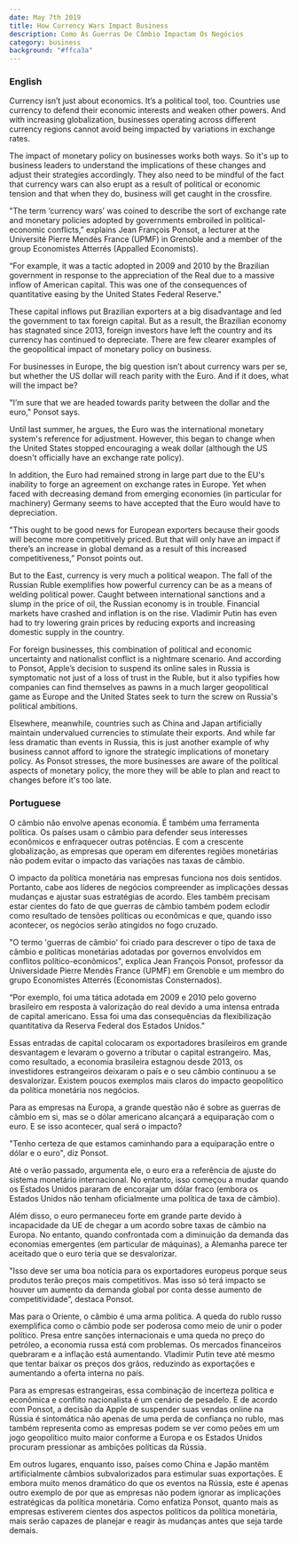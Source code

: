 ```yaml
---
date: May 7th 2019
title: How Currency Wars Impact Business
description: Como As Guerras De Câmbio Impactam Os Negócios
category: business
background: "#ffca3a"
---
```


<div>

### English

Currency isn’t just about economics. It’s a political tool, too. Countries use currency to defend their economic interests and weaken other powers. And with increasing globalization, businesses operating across different currency regions cannot avoid being impacted by variations in exchange rates.

The impact of monetary policy on businesses works both ways. So it's up to business leaders to understand the implications of these changes and adjust their strategies accordingly. They also need to be mindful of the fact that currency wars can also erupt as a result of political or economic tension and that when they do, business will get caught in the crossfire.

"The term ‘currency wars’ was coined to describe the sort of exchange rate and monetary policies adopted by governments embroiled in political-economic conflicts,” explains Jean François Ponsot, a lecturer at the Université Pierre Mendès France (UPMF) in Grenoble and a member of the group Economistes Atterrés (Appalled Economists).

“For example, it was a tactic adopted in 2009 and 2010 by the Brazilian government in response to the appreciation of the Real due to a massive inflow of American capital. This was one of the consequences of quantitative easing by the United States Federal Reserve."

These capital inflows put Brazilian exporters at a big disadvantage and led the government to tax foreign capital. But as a result, the Brazilian economy has stagnated since 2013, foreign investors have left the country and its currency has continued to depreciate. There are few clearer examples of the geopolitical impact of monetary policy on business.

For businesses in Europe, the big question isn’t about currency wars per se, but whether the US dollar will reach parity with the Euro. And if it does, what will the impact be?

"I’m sure that we are headed towards parity between the dollar and the euro," Ponsot says.

Until last summer, he argues, the Euro was the international monetary system's reference for adjustment. However, this began to change when the United States stopped encouraging a weak dollar (although the US doesn't officially have an exchange rate policy).

In addition, the Euro had remained strong in large part due to the EU's inability to forge an agreement on exchange rates in Europe. Yet when faced with decreasing demand from emerging economies (in particular for machinery) Germany seems to have accepted that the Euro would have to depreciation.

"This ought to be good news for European exporters because their goods will become more competitively priced. But that will only have an impact if there’s an increase in global demand as a result of this increased competitiveness,” Ponsot points out.

But to the East, currency is very much a political weapon. The fall of the Russian Ruble exemplifies how powerful currency can be as a means of welding political power. Caught between international sanctions and a slump in the price of oil, the Russian economy is in trouble. Financial markets have crashed and inflation is on the rise. Vladimir Putin has even had to try lowering grain prices by reducing exports and increasing domestic supply in the country.

For foreign businesses, this combination of political and economic uncertainty and nationalist conflict is a nightmare scenario. And according to Ponsot, Apple’s decision to suspend its online sales in Russia is symptomatic not just of a loss of trust in the Ruble, but it also typifies how companies can find themselves as pawns in a much larger geopolitical game as Europe and the United States seek to turn the screw on Russia's political ambitions.

Elsewhere, meanwhile, countries such as China and Japan artificially maintain undervalued currencies to stimulate their exports. And while far less dramatic than events in Russia, this is just another example of why business cannot afford to ignore the strategic implications of monetary policy. As Ponsot stresses, the more businesses are aware of the political aspects of monetary policy, the more they will be able to plan and react to changes before it's too late.

</div>

<div>

### Portuguese

O câmbio não envolve apenas economia. É também uma ferramenta política. Os países usam o câmbio para defender seus interesses econômicos e enfraquecer outras potências. E com a crescente globalização, as empresas que operam em diferentes regiões monetárias não podem evitar o impacto das variações nas taxas de câmbio.

O impacto da política monetária nas empresas funciona nos dois sentidos. Portanto, cabe aos líderes de negócios compreender as implicações dessas mudanças e ajustar suas estratégias de acordo. Eles também precisam estar cientes do fato de que guerras de câmbio também podem eclodir como resultado de tensões políticas ou econômicas e que, quando isso acontecer, os negócios serão atingidos no fogo cruzado.

"O termo 'guerras de câmbio' foi criado para descrever o tipo de taxa de câmbio e políticas monetárias adotadas por governos envolvidos em conflitos político-econômicos", explica Jean François Ponsot, professor da Universidade Pierre Mendès France (UPMF) em Grenoble e um membro do grupo Economistes Atterrés (Economistas Consternados).

“Por exemplo, foi uma tática adotada em 2009 e 2010 pelo governo brasileiro em resposta à valorização do real devido a uma intensa entrada de capital americano. Essa foi uma das consequências da flexibilização quantitativa da Reserva Federal dos Estados Unidos."

Essas entradas de capital colocaram os exportadores brasileiros em grande desvantagem e levaram o governo a tributar o capital estrangeiro. Mas, como resultado, a economia brasileira estagnou desde 2013, os investidores estrangeiros deixaram o país e o seu câmbio continuou a se desvalorizar. Existem poucos exemplos mais claros do impacto geopolítico da política monetária nos negócios.

Para as empresas na Europa, a grande questão não é sobre as guerras de câmbio em si, mas se o dólar americano alcançará a equiparação com o euro. E se isso acontecer, qual será o impacto?

"Tenho certeza de que estamos caminhando para a equiparação entre o dólar e o euro", diz Ponsot.

Até o verão passado, argumenta ele, o euro era a referência de ajuste do sistema monetário internacional. No entanto, isso começou a mudar quando os Estados Unidos pararam de encorajar um dólar fraco (embora os Estados Unidos não tenham oficialmente uma política de taxa de câmbio).

Além disso, o euro permaneceu forte em grande parte devido à incapacidade da UE de chegar a um acordo sobre taxas de câmbio na Europa. No entanto, quando confrontada com a diminuição da demanda das economias emergentes (em particular de máquinas), a Alemanha parece ter aceitado que o euro teria que se desvalorizar.

"Isso deve ser uma boa notícia para os exportadores europeus porque seus produtos terão preços mais competitivos. Mas isso só terá impacto se houver um aumento da demanda global por conta desse aumento de competitividade”, destaca Ponsot.

Mas para o Oriente, o câmbio é uma arma política. A queda do rublo russo exemplifica como o câmbio pode ser poderosa como meio de unir o poder político. Presa entre sanções internacionais e uma queda no preço do petróleo, a economia russa está com problemas. Os mercados financeiros quebraram e a inflação está aumentando. Vladimir Putin teve até mesmo que tentar baixar os preços dos grãos, reduzindo as exportações e aumentando a oferta interna no país.

Para as empresas estrangeiras, essa combinação de incerteza política e econômica e conflito nacionalista é um cenário de pesadelo. E de acordo com Ponsot, a decisão da Apple de suspender suas vendas online na Rússia é sintomática não apenas de uma perda de confiança no rublo, mas também representa como as empresas podem se ver como peões em um jogo geopolítico muito maior conforme a Europa e os Estados Unidos procuram pressionar as ambições políticas da Rússia.

Em outros lugares, enquanto isso, países como China e Japão mantêm artificialmente câmbios subvalorizados para estimular suas exportações. E embora muito menos dramático do que os eventos na Rússia, este é apenas outro exemplo de por que as empresas não podem ignorar as implicações estratégicas da política monetária. Como enfatiza Ponsot, quanto mais as empresas estiverem cientes dos aspectos políticos da política monetária, mais serão capazes de planejar e reagir às mudanças antes que seja tarde demais.

</div>
